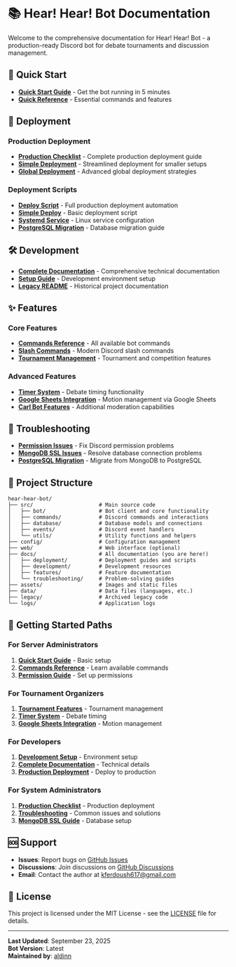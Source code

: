 # 📚 Hear! Hear! Bot Documentation

Welcome to the comprehensive documentation for Hear! Hear! Bot - a production-ready Discord bot for debate tournaments and discussion management.

## 📖 Quick Start

- **[Quick Start Guide](QUICK_START.md)** - Get the bot running in 5 minutes
- **[Quick Reference](QUICK_REFERENCE.md)** - Essential commands and features

## 🚀 Deployment

### Production Deployment
- **[Production Checklist](deployment/PRODUCTION_CHECKLIST.md)** - Complete production deployment guide
- **[Simple Deployment](deployment/SIMPLE_DEPLOYMENT.md)** - Streamlined deployment for smaller setups
- **[Global Deployment](deployment/GLOBAL_DEPLOYMENT.md)** - Advanced global deployment strategies

### Deployment Scripts
- **[Deploy Script](deployment/deploy.sh)** - Full production deployment automation
- **[Simple Deploy](deployment/deploy_simple.sh)** - Basic deployment script
- **[Systemd Service](deployment/hearhear-bot.service)** - Linux service configuration
- **[PostgreSQL Migration](deployment/POSTGRESQL_MIGRATION.md)** - Database migration guide

## 🛠️ Development

- **[Complete Documentation](development/COMPLETE_DOCUMENTATION.md)** - Comprehensive technical documentation
- **[Setup Guide](development/SETUP.md)** - Development environment setup
- **[Legacy README](development/README_legacy.md)** - Historical project documentation

## ✨ Features

### Core Features
- **[Commands Reference](features/COMMANDS.md)** - All available bot commands
- **[Slash Commands](features/SLASH_COMMANDS_COMPLETE.md)** - Modern Discord slash commands
- **[Tournament Management](features/TOURNAMENT.md)** - Tournament and competition features

### Advanced Features
- **[Timer System](features/TIMER_RESTORATION_COMPLETE.md)** - Debate timing functionality
- **[Google Sheets Integration](features/MOTIONS_FROM_GOOGLE_SHEETS.md)** - Motion management via Google Sheets
- **[Carl Bot Features](features/CARL_BOT_FEATURES.md)** - Additional moderation capabilities

## 🔧 Troubleshooting

- **[Permission Issues](troubleshooting/PERMISSION_FIX_GUIDE.md)** - Fix Discord permission problems
- **[MongoDB SSL Issues](troubleshooting/MONGODB_SSL_TROUBLESHOOTING.md)** - Resolve database connection problems
- **[PostgreSQL Migration](deployment/POSTGRESQL_MIGRATION.md)** - Migrate from MongoDB to PostgreSQL

## 📁 Project Structure

```
hear-hear-bot/
├── src/                     # Main source code
│   ├── bot/                 # Bot client and core functionality
│   ├── commands/            # Discord commands and interactions
│   ├── database/            # Database models and connections
│   ├── events/              # Discord event handlers
│   └── utils/               # Utility functions and helpers
├── config/                  # Configuration management
├── web/                     # Web interface (optional)
├── docs/                    # All documentation (you are here!)
│   ├── deployment/          # Deployment guides and scripts
│   ├── development/         # Development resources
│   ├── features/            # Feature documentation
│   └── troubleshooting/     # Problem-solving guides
├── assets/                  # Images and static files
├── data/                    # Data files (languages, etc.)
├── legacy/                  # Archived legacy code
└── logs/                    # Application logs
```

## 🎯 Getting Started Paths

### For Server Administrators
1. **[Quick Start Guide](QUICK_START.md)** - Basic setup
2. **[Commands Reference](features/COMMANDS.md)** - Learn available commands
3. **[Permission Guide](troubleshooting/PERMISSION_FIX_GUIDE.md)** - Set up permissions

### For Tournament Organizers
1. **[Tournament Features](features/TOURNAMENT.md)** - Tournament management
2. **[Timer System](features/TIMER_RESTORATION_COMPLETE.md)** - Debate timing
3. **[Google Sheets Integration](features/MOTIONS_FROM_GOOGLE_SHEETS.md)** - Motion management

### For Developers
1. **[Development Setup](development/SETUP.md)** - Environment setup
2. **[Complete Documentation](development/COMPLETE_DOCUMENTATION.md)** - Technical details
3. **[Production Deployment](deployment/PRODUCTION_CHECKLIST.md)** - Deploy to production

### For System Administrators
1. **[Production Checklist](deployment/PRODUCTION_CHECKLIST.md)** - Production deployment
2. **[Troubleshooting](troubleshooting/)** - Common issues and solutions
3. **[MongoDB SSL Guide](troubleshooting/MONGODB_SSL_TROUBLESHOOTING.md)** - Database setup

## 🆘 Support

- **Issues**: Report bugs on [GitHub Issues](https://github.com/Taraldinn/hear-hear-bot/issues)
- **Discussions**: Join discussions on [GitHub Discussions](https://github.com/Taraldinn/hear-hear-bot/discussions)
- **Email**: Contact the author at kferdoush617@gmail.com

## 📄 License

This project is licensed under the MIT License - see the [LICENSE](../LICENSE) file for details.

---

**Last Updated**: September 23, 2025  
**Bot Version**: Latest  
**Maintained by**: [aldinn](https://github.com/Taraldinn)